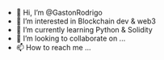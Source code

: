 - 👋 Hi, I’m @GastonRodrigo
- 👀 I’m interested in Blockchain dev & web3
- 🌱 I’m currently learning Python & Solidity
- 💞️ I’m looking to collaborate on ...
- 📫 How to reach me ...

<!---
GastonRodrigo/GastonRodrigo is a ✨ special ✨ repository because its `README.md` (this file) appears on your GitHub profile.
You can click the Preview link to take a look at your changes.
--->
